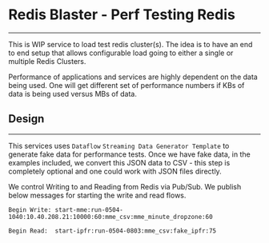 # Redis Blaster - Perf Testing Redis
------------------------------------

This is WIP service to load test redis cluster(s). The idea is to have an end to end setup that allows configurable load
going to either a single or multiple Redis Clusters. 

Performance of applications and services are highly dependent on the data being used. One will get different set of performance numbers 
if KBs of data is being used versus MBs of data. 

## Design
---------

This services uses `Dataflow` `Streaming Data Generator Template` to generate fake data for performance tests. Once we have fake data,
in the examples included, we convert this JSON data to CSV - this step is completely optional and one could work with JSON files directly. 

We control Writing to and Reading from Redis via Pub/Sub. We publish below messages for starting the write and read flows. 

`Begin Write:
start-mme:run-0504-1040:10.40.208.21:10000:60:mme_csv:mme_minute_dropzone:60
`

`Begin Read: 
start-ipfr:run-0504-0803:mme_csv:fake_ipfr:75
`













